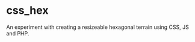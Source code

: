 css_hex
===========

An experiment with creating a resizeable hexagonal terrain using CSS, JS and PHP.
